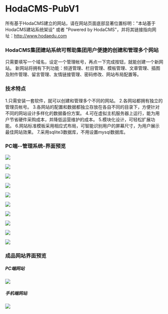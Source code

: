 # HodaCMS-PubV1

所有基于HodaCMS建立的网站，请在网站页面底部显著位置标明："本站基于HodaCMS建站系统架设" 或者 "Powered by HodaCMS"，并将其链接指向网址：http://www.hodaedu.com

### HodaCMS集团建站系统可帮助集团用户便捷的创建和管理多个网站

只需要填写一个域名，设定一个管理帐号，再点一下完成按钮，就能创建一个新网站。
新网站将拥有下列功能：频道管理、栏目管理、模板管理、文章管理、插图及附件管理、留言管理、友情链接管理、密码修改、网站布局配置等。

### 技术特点
1.只需安装一套软件，就可以创建和管理多个不同的网站。
2.各网站都拥有独立的管理员帐号。
3.各网站的配置和数据都独立存放在各自不同的目录下，方便针对不同的网站设计多样化的数据备份方案。
4.可在虚拟主机服务器上运行，能为用户节省硬件采购成本，并降低运营维护的成本。
5.模块化设计，可轻松扩展功能。
6.网站标准模板采用相应式布局，可智能识别用户的屏幕尺寸，为用户展示最佳网站效果。
7.采用sqlite3数据库，不用设置mysql数据库。

### PC端--管理系统-界面预览

![](https://raw.githubusercontent.com/lz9168/HodaCMS-PubV1/master/res/snaps/login.jpg)  

![](https://raw.githubusercontent.com/lz9168/HodaCMS-PubV1/master/res/snaps/article-new.png)  

![](https://raw.githubusercontent.com/lz9168/HodaCMS-PubV1/master/res/snaps/articles.png)  

![](https://raw.githubusercontent.com/lz9168/HodaCMS-PubV1/master/res/snaps/feedback.png)  

![](https://raw.githubusercontent.com/lz9168/HodaCMS-PubV1/master/res/snaps/files-manage.png)  

![](https://raw.githubusercontent.com/lz9168/HodaCMS-PubV1/master/res/snaps/files-manage-th.png)  

![](https://raw.githubusercontent.com/lz9168/HodaCMS-PubV1/master/res/snaps/sys-category.png)  

![](https://raw.githubusercontent.com/lz9168/HodaCMS-PubV1/master/res/snaps/sys-channel.png)  

![](https://raw.githubusercontent.com/lz9168/HodaCMS-PubV1/master/res/snaps/sysconfig.png)  

![](https://raw.githubusercontent.com/lz9168/HodaCMS-PubV1/master/res/snaps/sys-templates.png)  

### 成品网站界面预览

##### PC端网站
![](https://raw.githubusercontent.com/lz9168/HodaCMS-PubV1/master/res/snaps/pc.png)  

##### 手机端网站
![](https://raw.githubusercontent.com/lz9168/HodaCMS-PubV1/master/res/snaps/mob.png)  
